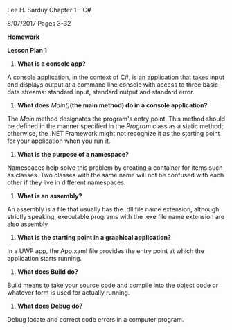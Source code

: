 Lee H. Sarduy                                                                                                                                         Chapter 1 – C#

8/07/2017                                                                                                                                               Pages 3-32

**Homework**

**Lesson Plan 1**

1. **What is a console app?**

A console application, in the context of C#, is an application that takes input and displays output at a command line console with access to three basic data streams: standard input, standard output and standard error.

1. **What does** _Main()_**(the main method) do in a console application?**

The _Main_ method designates the program&#39;s entry point. This method should be defined in the manner specified in the _Program_ class as a static method; otherwise, the .NET Framework might not recognize it as the starting point for your application when you run it.

1. **What is the purpose of a namespace?**

Namespaces help solve this problem by creating a container for items such as classes. Two classes with the same name will not be confused with each other if they live in different namespaces.

1. **What is an assembly?**

An assembly is a file that usually has the .dll file name extension, although strictly speaking, executable programs with the .exe file name extension are also assembly

1. **What is the starting point in a graphical application?**

In a UWP app, the App.xaml file provides the entry point at which the application starts running.

1. **What does Build do?**

Build means to take your source code and compile into the object code or whatever form is used for actually running.

1. **What does Debug do?**

Debug locate and correct code errors in a computer program.
